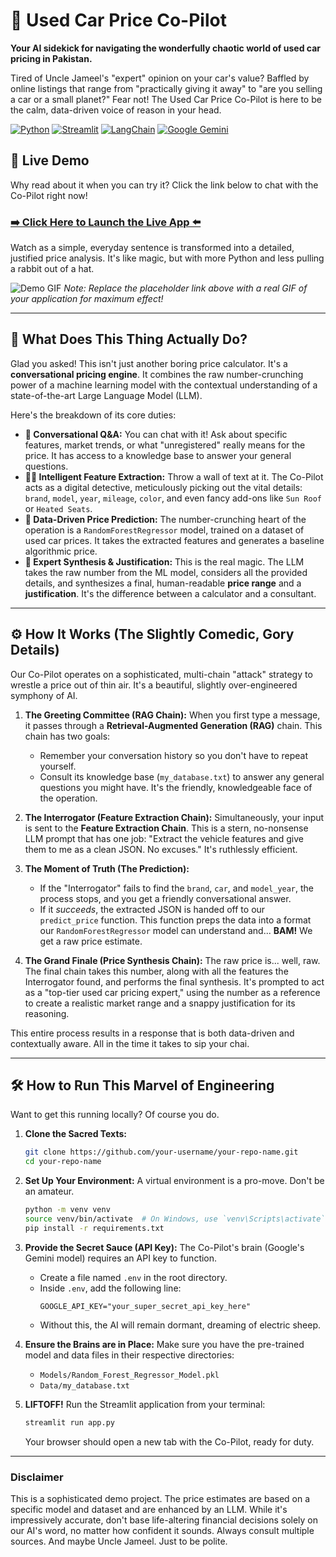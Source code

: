 # 🚗 Used Car Price Co-Pilot

**Your AI sidekick for navigating the wonderfully chaotic world of used car pricing in Pakistan.**

Tired of Uncle Jameel's "expert" opinion on your car's value? Baffled by online listings that range from "practically giving it away" to "are you selling a car or a small planet?" Fear not! The Used Car Price Co-Pilot is here to be the calm, data-driven voice of reason in your head.

[![Python](https://img.shields.io/badge/Python-3.9%2B-blue?style=for-the-badge&logo=python)](https://www.python.org/)
[![Streamlit](https://img.shields.io/badge/Streamlit-1.30%2B-red?style=for-the-badge&logo=streamlit)](https://streamlit.io/)
[![LangChain](https://img.shields.io/badge/LangChain-0.1%2B-green?style=for-the-badge&logo=langchain)](https://www.langchain.com/)
[![Google Gemini](https://img.shields.io/badge/Google-Gemini_Pro-purple?style=for-the-badge&logo=google-gemini)](https://ai.google.dev/)

## 🚀 Live Demo

Why read about it when you can try it? Click the link below to chat with the Co-Pilot right now!

### [➡️ Click Here to Launch the Live App ⬅️](https://usedcarpriceproject.streamlit.app/)

Watch as a simple, everyday sentence is transformed into a detailed, justified price analysis. It's like magic, but with more Python and less pulling a rabbit out of a hat.

![Demo GIF](https://i.imgur.com/REPLACE_WITH_YOUR_GIF.gif) 
*Note: Replace the placeholder link above with a real GIF of your application for maximum effect!*

---

## 🤔 What Does This Thing Actually Do?

Glad you asked! This isn't just another boring price calculator. It's a **conversational pricing engine**. It combines the raw number-crunching power of a machine learning model with the contextual understanding of a state-of-the-art Large Language Model (LLM).

Here's the breakdown of its core duties:

*   **💬 Conversational Q&A:** You can chat with it! Ask about specific features, market trends, or what "unregistered" really means for the price. It has access to a knowledge base to answer your general questions.
*   **🕵️‍♂️ Intelligent Feature Extraction:** Throw a wall of text at it. The Co-Pilot acts as a digital detective, meticulously picking out the vital details: `brand`, `model`, `year`, `mileage`, `color`, and even fancy add-ons like `Sun Roof` or `Heated Seats`.
*   **🧠 Data-Driven Price Prediction:** The number-crunching heart of the operation is a `RandomForestRegressor` model, trained on a dataset of used car prices. It takes the extracted features and generates a baseline algorithmic price.
*   **🎩 Expert Synthesis & Justification:** This is the real magic. The LLM takes the raw number from the ML model, considers all the provided details, and synthesizes a final, human-readable **price range** and a **justification**. It's the difference between a calculator and a consultant.

---

## ⚙️ How It Works (The Slightly Comedic, Gory Details)

Our Co-Pilot operates on a sophisticated, multi-chain "attack" strategy to wrestle a price out of thin air. It's a beautiful, slightly over-engineered symphony of AI.

1.  **The Greeting Committee (RAG Chain):**
    When you first type a message, it passes through a **Retrieval-Augmented Generation (RAG)** chain. This chain has two goals:
    *   Remember your conversation history so you don't have to repeat yourself.
    *   Consult its knowledge base (`my_database.txt`) to answer any general questions you might have. It's the friendly, knowledgeable face of the operation.

2.  **The Interrogator (Feature Extraction Chain):**
    Simultaneously, your input is sent to the **Feature Extraction Chain**. This is a stern, no-nonsense LLM prompt that has one job: "Extract the vehicle features and give them to me as a clean JSON. No excuses." It's ruthlessly efficient.

3.  **The Moment of Truth (The Prediction):**
    *   If the "Interrogator" fails to find the `brand`, `car`, and `model_year`, the process stops, and you get a friendly conversational answer.
    *   If it *succeeds*, the extracted JSON is handed off to our `predict_price` function. This function preps the data into a format our `RandomForestRegressor` model can understand and... **BAM!** We get a raw price estimate.

4.  **The Grand Finale (Price Synthesis Chain):**
    The raw price is... well, raw. The final chain takes this number, along with all the features the Interrogator found, and performs the final synthesis. It's prompted to act as a "top-tier used car pricing expert," using the number as a reference to create a realistic market range and a snappy justification for its reasoning.

This entire process results in a response that is both data-driven and contextually aware. All in the time it takes to sip your chai.

---

## 🛠️ How to Run This Marvel of Engineering

Want to get this running locally? Of course you do.

1.  **Clone the Sacred Texts:**
    ```bash
    git clone https://github.com/your-username/your-repo-name.git
    cd your-repo-name
    ```

2.  **Set Up Your Environment:**
    A virtual environment is a pro-move. Don't be an amateur.
    ```bash
    python -m venv venv
    source venv/bin/activate  # On Windows, use `venv\Scripts\activate`
    pip install -r requirements.txt
    ```

3.  **Provide the Secret Sauce (API Key):**
    The Co-Pilot's brain (Google's Gemini model) requires an API key to function.
    *   Create a file named `.env` in the root directory.
    *   Inside `.env`, add the following line:
        ```
        GOOGLE_API_KEY="your_super_secret_api_key_here"
        ```
    *   Without this, the AI will remain dormant, dreaming of electric sheep.

4.  **Ensure the Brains are in Place:**
    Make sure you have the pre-trained model and data files in their respective directories:
    *   `Models/Random_Forest_Regressor_Model.pkl`
    *   `Data/my_database.txt`

5.  **LIFTOFF!**
    Run the Streamlit application from your terminal:
    ```bash
    streamlit run app.py
    ```
    Your browser should open a new tab with the Co-Pilot, ready for duty.

---

### **Disclaimer**
This is a sophisticated demo project. The price estimates are based on a specific model and dataset and are enhanced by an LLM. While it's impressively accurate, don't base life-altering financial decisions solely on our AI's word, no matter how confident it sounds. Always consult multiple sources. And maybe Uncle Jameel. Just to be polite.
